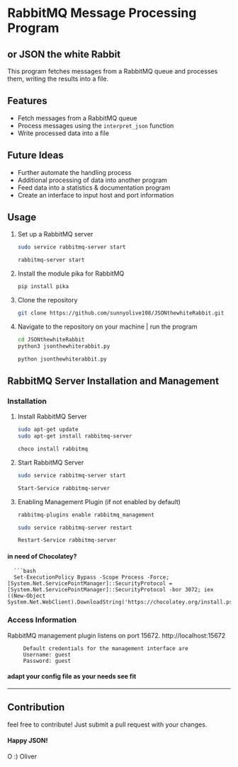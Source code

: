 # RabbitMQ Message Processing Program
## or JSON the white Rabbit

This program fetches messages from a RabbitMQ queue and processes them, writing the results into a file.

## Features

- Fetch messages from a RabbitMQ queue
- Process messages using the `interpret_json` function
- Write processed data into a file

## Future Ideas

- Further automate the handling process
- Additional processing of data into another program
- Feed data into a statistics & documentation program
- Create an interface to input host and port information

## Usage

1. Set up a RabbitMQ server
      ```bash
      sudo service rabbitmq-server start
      
      rabbitmq-server start
2. Install the module pika for RabbitMQ
   ```bash
   pip install pika
3. Clone the repository
   ```bash
   git clone https://github.com/sunnyolive108/JSONthewhiteRabbit.git
4. Navigate to the repository on your machine | run the program
   ```bash
   cd JSONthewhiteRabbit
   python3 jsonthewhiterabbit.py
   
   python jsonthewhiterabbit.py


## RabbitMQ Server Installation and Management

### Installation

1. Install RabbitMQ Server
   ```bash
   sudo apt-get update
   sudo apt-get install rabbitmq-server

   choco install rabbitmq

2. Start RabbitMQ Server
   ```bash
   sudo service rabbitmq-server start

   Start-Service rabbitmq-server

3. Enabling Management Plugin (if not enabled by default)
   ```bash
   rabbitmq-plugins enable rabbitmq_management

   sudo service rabbitmq-server restart

   Restart-Service rabbitmq-server

#### in need of Chocolatey?
      ```bash
      Set-ExecutionPolicy Bypass -Scope Process -Force; [System.Net.ServicePointManager]::SecurityProtocol = [System.Net.ServicePointManager]::SecurityProtocol -bor 3072; iex ((New-Object System.Net.WebClient).DownloadString('https://chocolatey.org/install.ps1'))

### Access Information
RabbitMQ management plugin listens on port 15672.
         http://localhost:15672

         Default credentials for the management interface are
         Username: guest
         Password: guest
####   adapt your config file as your needs see fit
---

## Contribution
   feel free to contribute! Just submit a pull request with your changes.
#### Happy JSON!
O :) Oliver
